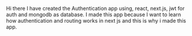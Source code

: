 Hi there I have created the Authentication app using, react, next.js, jwt for auth and mongodb as database.
I made this app because I want to learn how authentication and routing works in next js and this is why i made this app. 
 
